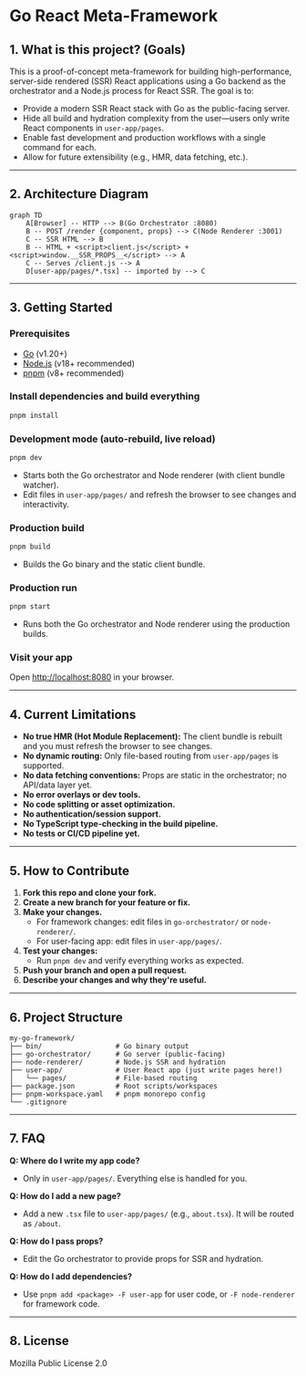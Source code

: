 # Go React Meta-Framework

## 1. What is this project? (Goals)

This is a proof-of-concept meta-framework for building high-performance, server-side rendered (SSR) React applications using a Go backend as the orchestrator and a Node.js process for React SSR. The goal is to:
- Provide a modern SSR React stack with Go as the public-facing server.
- Hide all build and hydration complexity from the user—users only write React components in `user-app/pages`.
- Enable fast development and production workflows with a single command for each.
- Allow for future extensibility (e.g., HMR, data fetching, etc.).

---

## 2. Architecture Diagram

```mermaid
graph TD
    A[Browser] -- HTTP --> B(Go Orchestrator :8080)
    B -- POST /render {component, props} --> C(Node Renderer :3001)
    C -- SSR HTML --> B
    B -- HTML + <script>client.js</script> + <script>window.__SSR_PROPS__</script> --> A
    C -- Serves /client.js --> A
    D[user-app/pages/*.tsx] -- imported by --> C
```

---

## 3. Getting Started

### Prerequisites
- [Go](https://golang.org/) (v1.20+)
- [Node.js](https://nodejs.org/) (v18+ recommended)
- [pnpm](https://pnpm.io/) (v8+ recommended)

### Install dependencies and build everything
```bash
pnpm install
```

### Development mode (auto-rebuild, live reload)
```bash
pnpm dev
```
- Starts both the Go orchestrator and Node renderer (with client bundle watcher).
- Edit files in `user-app/pages/` and refresh the browser to see changes and interactivity.

### Production build
```bash
pnpm build
```
- Builds the Go binary and the static client bundle.

### Production run
```bash
pnpm start
```
- Runs both the Go orchestrator and Node renderer using the production builds.

### Visit your app
Open [http://localhost:8080](http://localhost:8080) in your browser.

---

## 4. Current Limitations
- **No true HMR (Hot Module Replacement):** The client bundle is rebuilt and you must refresh the browser to see changes.
- **No dynamic routing:** Only file-based routing from `user-app/pages` is supported.
- **No data fetching conventions:** Props are static in the orchestrator; no API/data layer yet.
- **No error overlays or dev tools.**
- **No code splitting or asset optimization.**
- **No authentication/session support.**
- **No TypeScript type-checking in the build pipeline.**
- **No tests or CI/CD pipeline yet.**

---

## 5. How to Contribute

1. **Fork this repo and clone your fork.**
2. **Create a new branch for your feature or fix.**
3. **Make your changes.**
    - For framework changes: edit files in `go-orchestrator/` or `node-renderer/`.
    - For user-facing app: edit files in `user-app/pages/`.
4. **Test your changes:**
    - Run `pnpm dev` and verify everything works as expected.
5. **Push your branch and open a pull request.**
6. **Describe your changes and why they're useful.**

---

## 6. Project Structure

```
my-go-framework/
├── bin/                  # Go binary output
├── go-orchestrator/      # Go server (public-facing)
├── node-renderer/        # Node.js SSR and hydration
├── user-app/             # User React app (just write pages here!)
│   └── pages/            # File-based routing
├── package.json          # Root scripts/workspaces
├── pnpm-workspace.yaml   # pnpm monorepo config
└── .gitignore
```

---

## 7. FAQ

**Q: Where do I write my app code?**
- Only in `user-app/pages/`. Everything else is handled for you.

**Q: How do I add a new page?**
- Add a new `.tsx` file to `user-app/pages/` (e.g., `about.tsx`). It will be routed as `/about`.

**Q: How do I pass props?**
- Edit the Go orchestrator to provide props for SSR and hydration.

**Q: How do I add dependencies?**
- Use `pnpm add <package> -F user-app` for user code, or `-F node-renderer` for framework code.

---

## 8. License

Mozilla Public License 2.0